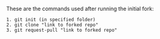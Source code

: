 <p>
    These are the commands used after running the initial fork:
    
    1. git init (in specified folder)
    2. git clone "link to forked repo"
    3. git request-pull "link to forked repo"
</p>